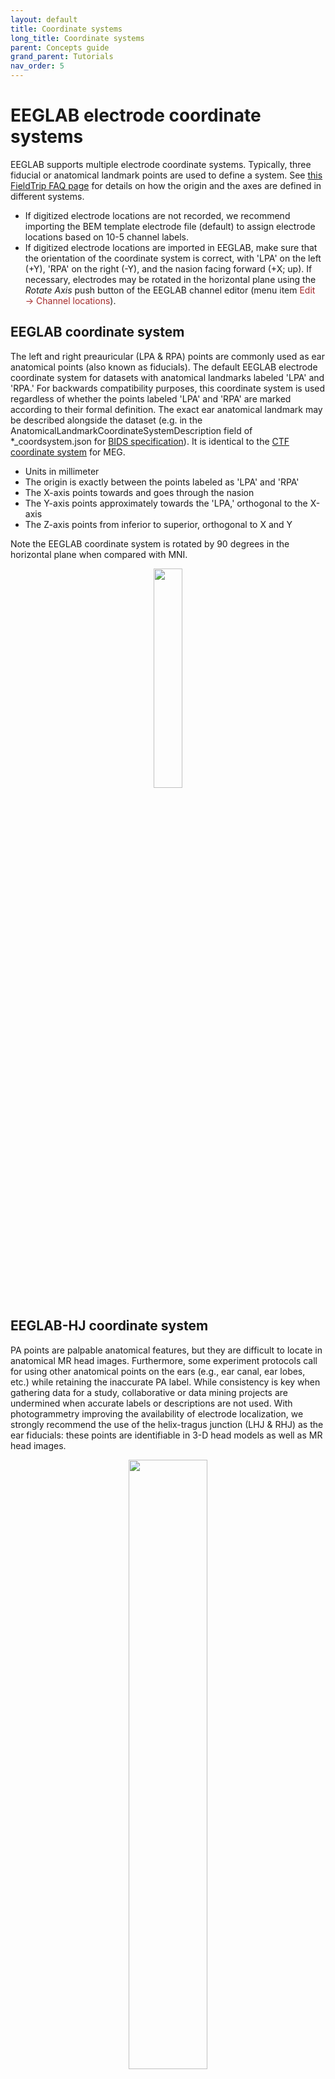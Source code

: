 ```yaml
---
layout: default
title: Coordinate systems
long_title: Coordinate systems
parent: Concepts guide
grand_parent: Tutorials
nav_order: 5
---
```

EEGLAB electrode coordinate systems
=========

EEGLAB supports multiple electrode coordinate systems. Typically, three fiducial or anatomical landmark points are used to define a system. See [this FieldTrip FAQ page](https://www.fieldtriptoolbox.org/faq/how_are_the_different_head_and_mri_coordinate_systems_defined/#details-of-the-mni-coordinate-system) for details on how the origin and the axes are defined in different systems.

- If digitized electrode locations are not recorded, we recommend importing the BEM template electrode file (default) to assign electrode locations based on 10-5 channel labels. 
- If digitized electrode locations are imported in EEGLAB, make sure that the orientation of the coordinate system is correct, with 'LPA' on the left (+Y), 'RPA' on the right (-Y), and the nasion facing forward (+X; up). If necessary, electrodes may be rotated in the horizontal plane using the <i>Rotate Axis</i> push button of the EEGLAB channel editor (menu item <span style="color: brown">Edit → Channel locations</span>).

## EEGLAB coordinate system
The left and right preauricular (LPA & RPA) points are commonly used as ear anatomical points (also known as fiducials). The default EEGLAB electrode coordinate system for datasets with anatomical landmarks labeled 'LPA' and 'RPA.' For backwards compatibility purposes, this coordinate system is used regardless of whether the points labeled 'LPA' and 'RPA' are marked according to their formal definition. The exact ear anatomical landmark may be described alongside the dataset (e.g. in the AnatomicalLandmarkCoordinateSystemDescription field of *_coordsystem.json for [BIDS specification](https://bids-specification.readthedocs.io/en/stable/04-modality-specific-files/03-electroencephalography.html#coordinate-system-json-_coordsystemjson)). It is identical to the [CTF coordinate system](https://www.fieldtriptoolbox.org/faq/how_are_the_different_head_and_mri_coordinate_systems_defined/#details-of-the-ctf-coordinate-system) for MEG.
- Units in millimeter
- The origin is exactly between the points labeled as 'LPA' and 'RPA'
- The X-axis points towards and goes through the nasion
- The Y-axis points approximately towards the 'LPA,' orthogonal to the X-axis
- The Z-axis points from inferior to superior, orthogonal to X and Y

Note the EEGLAB coordinate system is rotated by 90 degrees in the horizontal plane when compared with MNI.  

<center><img src="https://www.fieldtriptoolbox.org/assets/img/faq/how_are_the_different_head_and_mri_coordinate_systems_defined/coordinatesystem_ctf.png" width="30%" height="30%"></center>

## EEGLAB-HJ coordinate system
PA points are palpable anatomical features, but they are difficult to locate in anatomical MR head images. Furthermore, some experiment protocols call for using other anatomical points on the ears (e.g.,  ear canal, ear lobes, etc.) while retaining the inaccurate PA label. While consistency is key when gathering data for a study, collaborative or data mining projects are undermined when accurate labels or descriptions are not used. With photogrammetry improving the availability of electrode localization, we strongly recommend the use of the helix-tragus junction (LHJ &  RHJ) as the ear fiducials: these points are identifiable in 3-D head models as well as MR head images. 

<p align="center">
  <img src="https://sccn.github.io/assets/images/helixTragus.PNG" width="50%" height="50%">
</p>

A coordinate system used by [<i>get_chanlocs</i>](https://github.com/sccn/get_chanlocs/wiki), an EEGLAB plug-in for photogrammetric electrode localization using 3-D head models. The default EEGLAB coordinate system, except the aforementioned helix-tragus junction (HJ) points, is used as the ear anatomical landmarks.
- Units in millimeter
- The origin is exactly between the left and right ear helix-tragus junction
- The X-axis points towards and goes through the nasion
- The Y-axis points approximately towards the LHJ, orthogonal to the X-axis
- The Z-axis points from inferior to superior, orthogonal to X and Y
